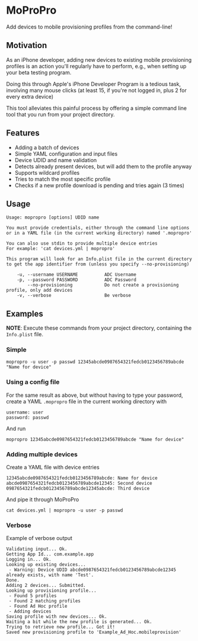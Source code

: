 # MoProPro

Add devices to mobile provisioning profiles from the command-line!

## Motivation

As an iPhone developer, adding new devices to existing mobile provisioning
profiles is an action you'll regularly have to perform, e.g., when setting up
your beta testing program.

Doing this through Apple's iPhone Developer Program is a tedious task,
involving many mouse clicks (at least 15, if you're not logged in, plus 2 for
every extra device)

This tool alleviates this painful process by offering a simple command line
tool that you run from your project directory.


## Features

- Adding a batch of devices
- Simple YAML configuration and input files
- Device UDID and name validation
- Detects already present devices, but will add them to the profile anyway
- Supports wildcard profiles
- Tries to match the most specific profile
- Checks if a new profile download is pending and tries again (3 times)


## Usage

    Usage: mopropro [options] UDID name
    
    You must provide credentials, either through the command line options
    or in a YAML file (in the current working directory) named '.mopropro'
    
    You can also use stdin to provide multiple device entries
    For example: 'cat devices.yml | mopropro'
    
    This program will look for an Info.plist file in the current directory
    to get the app identifier from (unless you specify --no-provisioning)
    
        -u, --username USERNAME          ADC Username
        -p, --password PASSWORD          ADC Password
            --no-provisioning            Do not create a provisioning profile, only add devices
        -v, --verbose                    Be verbose


## Examples

**NOTE**: Execute these commands from your project directory, containing the
`Info.plist` file.


### Simple

    mopropro -u user -p passwd 12345abcde0987654321fedcb0123456789abcde "Name for device"


### Using a config file

For the same result as above, but without having to type your password, create
a YAML `.mopropro` file in the current working directory with

    username: user
    password: passwd

And run
    
    mopropro 12345abcde0987654321fedcb0123456789abcde "Name for device"


### Adding multiple devices

Create a YAML file with device entries

    12345abcde0987654321fedcb0123456789abcde: Name for device
    abcde0987654321fedcb0123456789abcde12345: Second device
    0987654321fedcb0123456789abcde12345abcde: Third device

And pipe it through MoProPro

    cat devices.yml | mopropro -u user -p passwd

### Verbose

Example of verbose output

    Validating input... Ok.
    Getting App Id... com.example.app
    Logging in... Ok.
    Looking up existing devices... 
     - Warning: Device UDID abcde0987654321fedcb0123456789abcde12345 already exists, with name 'Test'.
    Done.
    Adding 2 devices... Submitted.
    Looking up provisioning profile... 
     - Found 5 profiles
     - Found 2 matching profiles
     - Found Ad Hoc profile
     - Adding devices
    Saving profile with new devices... Ok.
    Waiting a bit while the new profile is generated... Ok.
    Trying to retrieve new profile... Got it!
    Saved new provisioning profile to 'Example_Ad_Hoc.mobileprovision'
